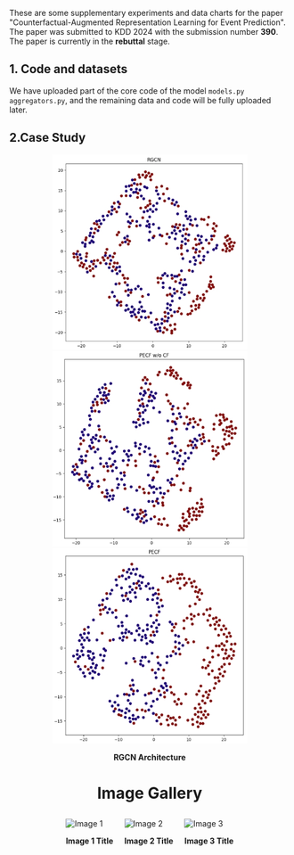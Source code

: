 These are some supplementary experiments and data charts for the paper "Counterfactual-Augmented Representation Learning for Event Prediction". The paper was submitted to KDD 2024 with the submission number **390**. The paper is currently in the **rebuttal** stage.

## 1. Code and datasets

We have uploaded part of the core code of the model `models.py aggregators.py`, and the remaining data and code will be fully uploaded later.

## 2.Case Study
<div style="text-align:center;">
<img src="https://github.com/hucheng-IIE/PECF/blob/main/case_study/RGCN.png" width="350" height="350"/> <img src="https://github.com/hucheng-IIE/PECF/blob/main/case_study/PECF_wo_CF.png" width="350" height="350"> <img src="https://github.com/hucheng-IIE/PECF/blob/main/case_study/PECF.png" width="350" height="350">
<p style="text-align:center; font-weight:bold;">RGCN Architecture</p>
</div>

<!DOCTYPE html>
<html lang="en">
<head>
    <meta charset="UTF-8">
    <meta name="viewport" content="width=device-width, initial-scale=1.0">
    <title>Image Gallery</title>
</head>
<body>
    <h1 style="text-align:center;">Image Gallery</h1>
    <div style="display:flex; justify-content:center; flex-wrap:wrap;">
        <div style="margin:10px;">
            <img src="https://example.com/image1.jpg" alt="Image 1" width="300" height="200">
            <p style="text-align:center; font-weight:bold;">Image 1 Title</p>
        </div>
        <div style="margin:10px;">
            <img src="https://example.com/image2.jpg" alt="Image 2" width="300" height="200">
            <p style="text-align:center; font-weight:bold;">Image 2 Title</p>
        </div>
        <div style="margin:10px;">
            <img src="https://example.com/image3.jpg" alt="Image 3" width="300" height="200">
            <p style="text-align:center; font-weight:bold;">Image 3 Title</p>
        </div>
    </div>
</body>
</html>
